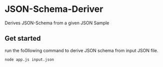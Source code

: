 # JSON-Schema-Deriver
Derives JSON-Schema from a given JSON Sample

## Get started
run the fo0llowing command to derive JSON schema from input JSON file.
```
node app.js input.json
```